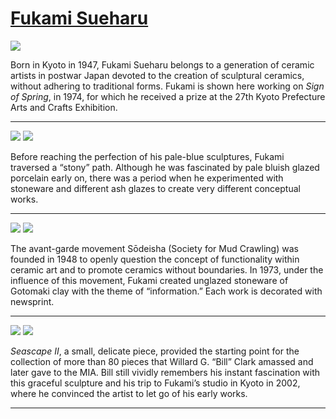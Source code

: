 # [Fukami Sueharu](http://artsmia.github.io/griot/#/stories/611)

![](http://cdn.dx.artsmia.org/thumbs/tn_null.jpg)

Born in Kyoto in 1947, Fukami Sueharu belongs to a generation of ceramic artists in postwar Japan devoted to the creation of sculptural ceramics, without adhering to traditional forms. Fukami is shown here working on *Sign of Spring*, in 1974, for which he received a prize at the 27th Kyoto Prefecture Arts and Crafts Exhibition.

---

![](http://cdn.dx.artsmia.org/thumbs/tn_2014_TDX_MIAArtStories_166.jpg)
![](http://cdn.dx.artsmia.org/thumbs/tn_2014_TDX_MIAArtStories_169.jpg)

Before reaching the perfection of his pale-blue sculptures, Fukami traversed a “stony” path. Although he was fascinated by pale bluish glazed porcelain early on, there was a period when he experimented with stoneware and different ash glazes to create very different conceptual works. 

---

![](http://cdn.dx.artsmia.org/thumbs/tn_2014_TDX_MIAArtStories_170.jpg)
![](http://cdn.dx.artsmia.org/thumbs/tn_2014_TDX_MIAArtStories_171.jpg)

The avant-garde movement Sōdeisha (Society for Mud Crawling) was founded in 1948 to openly question the concept of functionality within ceramic art and to promote ceramics without boundaries. In 1973, under the influence of this movement, Fukami created unglazed stoneware of Gotomaki clay with the theme of “information.” Each work is decorated with newsprint.

---

![](http://cdn.dx.artsmia.org/thumbs/tn_2014_TDX_MIAArtStories_164.jpg)
![](http://cdn.dx.artsmia.org/thumbs/tn_2014_TDX_MIAArtStories_165.jpg)

*Seascape II*, a small, delicate piece, provided the starting point for the collection of more than 80 pieces that Willard G. “Bill” Clark amassed and later gave to the MIA. Bill still vividly remembers his instant fascination with this graceful sculpture and his trip to Fukami’s studio in Kyoto in 2002, where he convinced the artist to let go of his early works.

---
